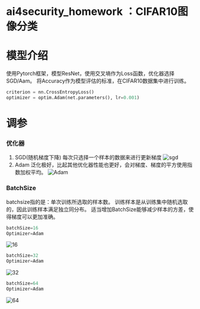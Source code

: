 # ai4security_homework ：CIFAR10图像分类

# 模型介绍
使用Pytorch框架，模型ResNet，使用交叉墒作为Loss函数，优化器选择SGD/Aam。
将Accuracy作为模型评估的标准，在CIFAR10数据集中进行训练。
```py
criterion = nn.CrossEntropyLoss()
optimizer = optim.Adam(net.parameters(), lr=0.001)
```

# 调参
### 优化器
1. SGD(随机梯度下降)  每次只选择一个样本的数据来进行更新梯度
![sgd](https://user-images.githubusercontent.com/35321989/137672569-957a7ced-e45c-497c-ba3c-0d852b047428.png)
3. Adam  泛化极好，比起其他优化器性能也更好，会对梯度、梯度的平方使用指数加权平均。
![Adam](https://user-images.githubusercontent.com/35321989/137672818-8f029178-1b1b-4ceb-aef5-5eba851232db.png)
### BatchSize
batchsize指的是：单次训练所选取的样本数。
训练样本是从训练集中随机选取的，因此训练样本满足独立同分布。
适当增加BatchSize能够减少样本的方差，使得梯度可以更加准确。

```py
batchSize=16
Optimizer=Adam
```
![16](https://user-images.githubusercontent.com/35321989/137672066-8ce23236-e8f3-40bb-a7fe-993919ed549a.png)

```py
batchSize=32
Optimizer=Adam
```
![32](https://user-images.githubusercontent.com/35321989/137671681-66170698-2424-4816-b045-1559588da88e.png)

```py
batchSize=64
Optimizer=Adam
```

![64](https://user-images.githubusercontent.com/35321989/137671676-e9bb9baa-bb87-4be3-a9f3-70a5899a8541.png)

